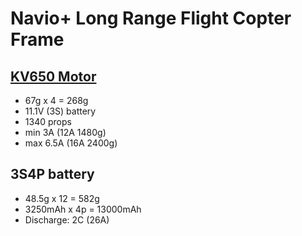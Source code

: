 # Navio+ Long Range Flight Copter Frame

## [KV650 Motor](https://item.taobao.com/item.htm?spm=a1z0d.6639537.1997196601.77.72375886jXgXaS&id=523086372600)
- 67g x 4 = 268g
- 11.1V (3S) battery
- 1340 props
- min 3A (12A 1480g)
- max 6.5A (16A 2400g)

## 3S4P battery
- 48.5g x 12 = 582g
- 3250mAh x 4p = 13000mAh
- Discharge: 2C (26A)